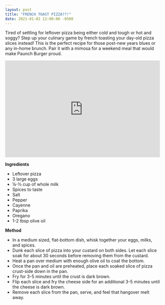```yaml
---
layout: post
title: "FRENCH TOAST PIZZA??!"
date: 2021-01-02 12:00:00 -0500
---
```


Tired of settling for leftover pizza being either cold and tough or hot and soggy? Step up your culinary game by french toasting your day-old pizza slices instead! This is the perfect recipe for those post-new years blues or any in-home brunch. Pair it with a mimosa for a weekend meal that would make Paunch Burger proud.  

<iframe width="100%" height="315" src="https://www.youtube.com/embed/UFuTHY3IhhE" frameborder="0" allow="accelerometer; autoplay; clipboard-write; encrypted-media; gyroscope; picture-in-picture" allowfullscreen></iframe>

**Ingredients**
- Leftover pizza
- 3 large eggs
- ¼-½ cup of whole milk
- Spices to taste
- Salt
- Pepper
- Cayenne
- Paprika
- Oregano
- 1-2 tbsp olive oil

**Method**
- In a medium sized, flat-bottom dish, whisk together your eggs, milks, and spices.
- Dunk each slice of pizza into your custard on both sides. Let each slice soak for about 30 seconds before removing them from the custard. 
- Heat a pan over medium with enough olive oil to coat the bottom. 
- Once the pan and oil are preheated, place each soaked slice of pizza crust-side down in the pan.
- Fry for 3-5 minutes until the crust is dark brown.
- Flip each slice and fry the cheese side for an additional 3-5 minutes until the cheese is dark brown. 
- Remove each slice from the pan, serve, and feel that hangover melt away. 
